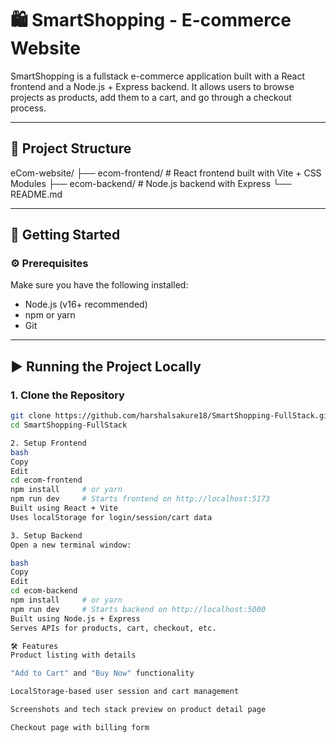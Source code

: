 
# 🛍️ SmartShopping - E-commerce Website

SmartShopping is a fullstack e-commerce application built with a React frontend and a Node.js + Express backend. It allows users to browse projects as products, add them to a cart, and go through a checkout process.

---

## 📁 Project Structure
eCom-website/ ├── ecom-frontend/ # React frontend built with Vite + CSS Modules ├── ecom-backend/ # Node.js backend with Express └── README.md


---

## 🚀 Getting Started

### ⚙️ Prerequisites

Make sure you have the following installed:

- Node.js (v16+ recommended)
- npm or yarn
- Git

---

## ▶️ Running the Project Locally

### 1. Clone the Repository

```bash
git clone https://github.com/harshalsakure18/SmartShopping-FullStack.git
cd SmartShopping-FullStack

2. Setup Frontend
bash
Copy
Edit
cd ecom-frontend
npm install     # or yarn
npm run dev     # Starts frontend on http://localhost:5173
Built using React + Vite
Uses localStorage for login/session/cart data

3. Setup Backend
Open a new terminal window:

bash
Copy
Edit
cd ecom-backend
npm install     # or yarn
npm run dev     # Starts backend on http://localhost:5000
Built using Node.js + Express
Serves APIs for products, cart, checkout, etc.

🛠 Features
Product listing with details

"Add to Cart" and "Buy Now" functionality

LocalStorage-based user session and cart management

Screenshots and tech stack preview on product detail page

Checkout page with billing form
